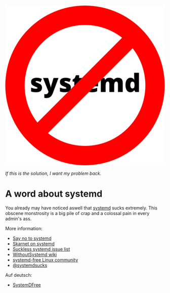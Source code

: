 
![nosystemd logo](nosystemd.png)

*If this is the solution, I want my problem back.*

# A word about systemd

You already may have noticed aswell that
[systemd](https://www.freedesktop.org/wiki/Software/systemd/)
sucks extremely.
This obscene monstrosity is a big pile of crap and a colossal pain
in every admin's ass.

More information:

* [Say no to systemd](https://nosystemd.org/)
* [Skarnet on systemd](http://skarnet.org/software/systemd.html)
* [Suckless systemd issue list](http://suckless.org/sucks/systemd/)
* [WithoutSystemd wiki](http://without-systemd.org/)
* [systemd-free Linux community](https://sysdfree.wordpress.com/)
* [@systemdsucks](https://twitter.com/systemdsucks)

Auf deutsch:

* [SystemDFree](https://systemdfree.de/)

